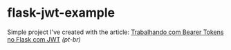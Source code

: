 # flask-jwt-example

Simple project I've created with the article: [Trabalhando com Bearer Tokens no Flask com JWT](https://rafaelmarques.mobi/flask-com-jwt/) _(pt-br)_
